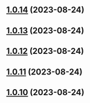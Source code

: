 ## [1.0.14](https://github.com/lf-trygghetstjanster/bankid4keycloak6/compare/v1.0.13...v1.0.14) (2023-08-24)



## [1.0.13](https://github.com/lf-trygghetstjanster/bankid4keycloak6/compare/v1.0.12...v1.0.13) (2023-08-24)



## [1.0.12](https://github.com/lf-trygghetstjanster/bankid4keycloak6/compare/v1.0.11...v1.0.12) (2023-08-24)



## [1.0.11](https://github.com/lf-trygghetstjanster/bankid4keycloak6/compare/v1.0.10...v1.0.11) (2023-08-24)



## [1.0.10](https://github.com/lf-trygghetstjanster/bankid4keycloak6/compare/v1.0.9...v1.0.10) (2023-08-24)



